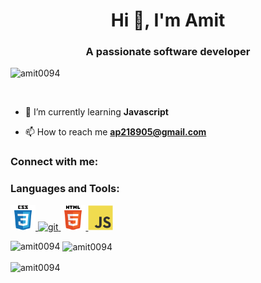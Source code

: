 
<h1 align="center">Hi 👋, I'm Amit</h1>
<h3 align="center">A passionate software developer</h3>

<p align="left"> <img src="https://mir-s3-cdn-cf.behance.net/project_modules/hd/06f21a161921919.63cd7887d0a70.gif" alt="amit0094" /> </p>

<p align="left"> <a href="https://twitter.com/" target="blank"><img src="https://img.shields.io/twitter/follow/?logo=twitter&style=for-the-badge" alt="" /></a> </p>

- 🌱 I’m currently learning **Javascript**

- 📫 How to reach me **ap218905@gmail.com**

<h3 align="left">Connect with me:</h3>
<p align="left">
</p>

<h3 align="left">Languages and Tools:</h3>
<p align="left"> <a href="https://www.w3schools.com/css/" target="_blank" rel="noreferrer"> <img src="https://raw.githubusercontent.com/devicons/devicon/master/icons/css3/css3-original-wordmark.svg" alt="css3" width="40" height="40"/> </a> <a href="https://git-scm.com/" target="_blank" rel="noreferrer"> <img src="https://www.vectorlogo.zone/logos/git-scm/git-scm-icon.svg" alt="git" width="40" height="40"/> </a> <a href="https://www.w3.org/html/" target="_blank" rel="noreferrer"> <img src="https://raw.githubusercontent.com/devicons/devicon/master/icons/html5/html5-original-wordmark.svg" alt="html5" width="40" height="40"/> </a> <a href="https://developer.mozilla.org/en-US/docs/Web/JavaScript" target="_blank" rel="noreferrer"> <img src="https://raw.githubusercontent.com/devicons/devicon/master/icons/javascript/javascript-original.svg" alt="javascript" width="40" height="40"/> </a> </p>

<p><img align="left" src="https://github-readme-stats.vercel.app/api/top-langs?username=amit0094&show_icons=true&locale=en&layout=compact" alt="amit0094" /></p>

<p>&nbsp;<img align="center" src="https://github-readme-stats.vercel.app/api?username=amit0094&show_icons=true&locale=en" alt="amit0094" /></p>

<p><img align="center" src="https://github-readme-streak-stats.herokuapp.com/?user=amit0094&" alt="amit0094" /></p>
